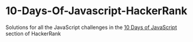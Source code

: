 # 10-Days-Of-Javascript-HackerRank
Solutions for all the JavaScript challenges in the [10 Days of JavaScript](https://www.hackerrank.com/domains/tutorials/10-days-of-javascript) section of HackerRank
